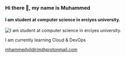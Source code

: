 ### Hi there 👋, my name is Muhammed
#### I am student at computer science in erciyes university.
![I am student at computer science in erciyes university.](https://i.hizliresim.com/cmxwdeb.png)

I am currently learning Cloud & DevOps

mhammedyildirim@protonmail.com




 

